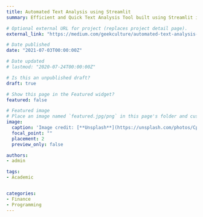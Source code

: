 ```yaml
---
title: Automated Text Analysis using Streamlit
summary: Efficient and Quick Text Analysis Tool built using Streamlit including Text Summarization, POS Tagging and Named Entity Recognition. 

# Optional external URL for project (replaces project detail page).
external_link: "https://medium.com/geekculture/automated-text-analysis-using-streamlit-10b2a320b1b1"

# Date published
date: "2021-07-03T00:00:00Z"

# Date updated
# lastmod: "2020-07-24T00:00:00Z"

# Is this an unpublished draft?
draft: true

# Show this page in the Featured widget?
featured: false

# Featured image
# Place an image named `featured.jpg/png` in this page's folder and customize its options here.
image:
  caption: 'Image credit: [**Unsplash**](https://unsplash.com/photos/CpkOjOcXdUY)'
  focal_point: ""
  placement: 2
  preview_only: false

authors:
- admin

tags:
- Academic


categories:
- Finance 
- Programming
---
```

